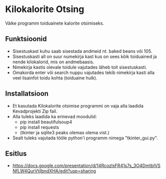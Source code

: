 # Kilokalorite Otsing

Väike programm toiduainete kalorite otsimiseks.

## Funktsioonid

- Sisestuskast kuhu saab sisestada andmeid nt. baked beans või 105.
- Sisestuskasti all on suur numekirja kast kus on sees kõik toiduained ja nende kilokalorid, mis on andmebaasis.
- Nimekirja kastis olevale toidule vajutades läheb toit sisestuskasti.
- Omakorda enter või search nuppu vajutades tekib nimekirja kasti alla veel lisainfot toidu kohta (toiduaine hulk).

## Installatsioon

- Et kasutada Kilokalorite otsimise programmi on vaja alla laadida Kevadprojekti Zip fail. 
- Alla tuleks laadida ka erinevad moodulid: 
  - pip install beautifulsoup4
  - pip install requests
  - (tkinter ja sqlite3 peaks olemas olema vist.)
- Sealt tuleks vajutada tööle python'i programm nimega "tkinter_gui.py".


## Esitlus
- https://docs.google.com/presentation/d/14RcozlsFR41s7s_3O4DmtbIVSNfLW4QurVtjlbndXHA/edit?usp=sharing

